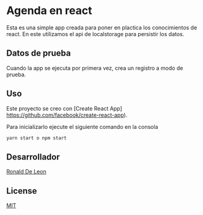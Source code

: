 # Agenda en react

Esta es una simple app creada para poner en plactica los conocimientos de react. En este utilizamos el api de localstorage para persistir los datos. 

## Datos de prueba

Cuando la app se ejecuta por primera vez, crea un registro a modo de prueba.

## Uso
Este proyecto se creo con [Create React App] https://github.com/facebook/create-react-app).

Para inicializarlo ejecute el siguiente comando en la consola

```Javascript
yarn start o npm start
```

## Desarrollador
[Ronald De Leon](https://choosealicense.com/licenses/mit/)

## License
[MIT](https://choosealicense.com/licenses/mit/)